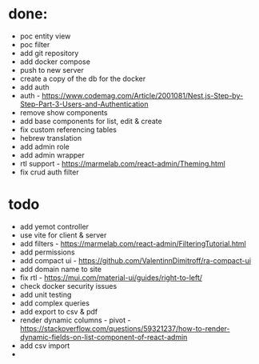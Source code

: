 # done:
* poc entity view
* poc filter
* add git repository
* add docker compose
* push to new server
* create a copy of the db for the docker
* add auth
* auth - https://www.codemag.com/Article/2001081/Nest.js-Step-by-Step-Part-3-Users-and-Authentication
* remove show components
* add base components for list, edit & create
* fix custom referencing tables
* hebrew translation
* add admin role
* add admin wrapper
* rtl support - https://marmelab.com/react-admin/Theming.html
* fix crud auth filter

# todo
* add yemot controller
* use vite for client & server
* add filters - https://marmelab.com/react-admin/FilteringTutorial.html
* add permissions
* add compact ui - https://github.com/ValentinnDimitroff/ra-compact-ui
* add domain name to site
* fix rtl - https://mui.com/material-ui/guides/right-to-left/
* check docker security issues
* add unit testing
* add complex queries
* add export to csv & pdf
* render dynamic columns - pivot - https://stackoverflow.com/questions/59321237/how-to-render-dynamic-fields-on-list-component-of-react-admin
* add csv import
* 